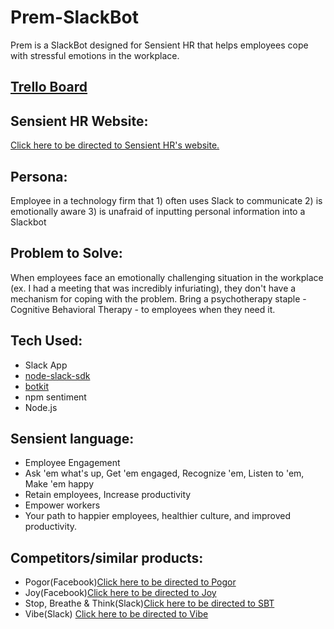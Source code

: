 # Prem-SlackBot
Prem is a SlackBot designed for Sensient HR that helps employees cope with stressful emotions in the workplace.

## [Trello Board](https://trello.com/b/tkG9oZKl/sensient-slackbot)

## Sensient HR Website: 
[Click here to be directed to Sensient HR's website.](http://sensienthr.com/)

## Persona: 
Employee in a technology firm that 1) often uses Slack to communicate 2) is emotionally aware 3) is unafraid of inputting personal information into a Slackbot

## Problem to Solve: 
When employees face an emotionally challenging situation in the workplace (ex. I had a meeting that was incredibly infuriating), they don't have a mechanism for coping with the problem. Bring a psychotherapy staple - Cognitive Behavioral Therapy - to employees when they need it. 

## Tech Used:
- Slack App
- [node-slack-sdk](https://github.com/slackapi/node-slack-sdk)
- [botkit](https://www.botkit.ai/)
- npm sentiment
- Node.js

## Sensient language:
- Employee Engagement
- Ask 'em what's up, Get 'em engaged, Recognize 'em, Listen to 'em, Make 'em happy
- Retain employees, Increase productivity
- Empower workers
- Your path to happier employees, healthier culture, and improved productivity.

## Competitors/similar products:
- Pogor(Facebook)[Click here to be directed to Pogor](https://botlist.co/bots/2218-pogor)
- Joy(Facebook)[Click here to be directed to Joy](https://chatbottle.co/bots/joy-1)
- Stop, Breathe & Think(Slack)[Click here to be directed to SBT](https://slack.com/apps/A2HNBSQP9-stop-breathe-think)
- Vibe(Slack) [Click here to be directed to Vibe](https://vibe.work/#features)
